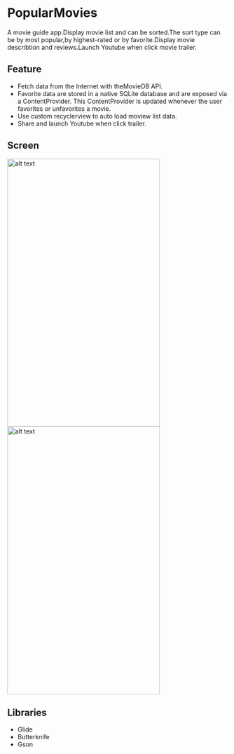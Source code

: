 # PopularMovies
A movie guide app.Display movie list and can be sorted.The sort type can be by most popular,by highest-rated or by favorite.Display movie describtion and reviews.Launch Youtube when click movie trailer.
## Feature
* Fetch data from the Internet with theMovieDB API.
* Favorite data are stored in a native SQLite database and are exposed via a ContentProvider. This ContentProvider is updated whenever the user favorites or unfavorites a movie.
* Use custom recyclerview to auto load moview list data.
* Share and launch Youtube when click trailer.

## Screen
<img src="../master/read_me_pictures/main.gif" alt="alt text" width="348" height="611">
<img src="../master/read_me_pictures/detail.gif" alt="alt text" width="348" height="611">

## Libraries
* Glide
* Butterknife
* Gson

